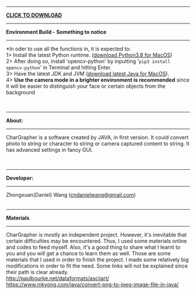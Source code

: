 **********************
**<a href="https://github.com/ZhongxuanWang/CharGrapher-java/archive/master.zip">CLICK TO DOWNLOAD</a>**
**********************
**Environment Build  -  Something to notice**
**********************
*In oder to use all the functions in, it is expected to:<br>
1> Install the latest Python runtime. (<a href="https://www.python.org/ftp/python/3.8.0/python-3.8.0-macosx10.9.pkg">download Python3.8 for MacOS</a>)<br>
2> After doing so, install 'opencv-python' by inputting '<code>pip3 install opencv-python</code>' in Terminal and hitting Enter.<br>
3> Have the latest JDK and JVM (<a href="https://www.java.com/en/download/mac_download.jsp">download latest Java for MacOS</a>).<br>
4> **Use the camera mode in a brighter environment is recommended** since it will be easier to distinguish your face or certain objects from the background<br>

<br>

**********
**About:**
**********


   CharGrapher is a software created by JAVA, in first version. It could convert photo to string or character to string or camera captured content to string. It has advanced settings in fancy GUI.

<br>

**************
**Developer:**
**************
Zhongxuan(Daniel) Wang (cndanielwang@gmail.com)
<br>
<br>

*************
**Materials**
*************
CharGrapher is mostly an independent project. However, it's inevitable that certain difficulties may be encountered. Thus, I used some materials online and codes to feed myself. Also, it's a good thing to share what I learnt to you and you will get a chance to learn them as well. Those are some materials that I used in order to finish the project. I made some relatively big modifications in order to fit the need. Some links will not be explained since their path is clear already.<br>
http://paulbourke.net/dataformats/asciiart/<br>
https://www.mkyong.com/java/convert-png-to-jpeg-image-file-in-java/<br>
